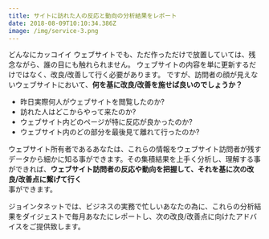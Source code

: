 ```yaml
---
title: サイトに訪れた人の反応と動向の分析結果をレポート
date: 2018-08-09T10:10:34.386Z
image: /img/service-3.png
---
```


どんなにカッコイイ ウェブサイトでも、ただ作っただけで放置していては、残念ながら、誰の目にも触れられません。
ウェブサイトの内容を単に更新するだけではなく、改良/改善して行く必要があります。
ですが、訪問者の顔が見えないウェブサイトにおいて、**何を基に改良/改善を施せば良いのでしょうか？**

- 昨日実際何人がウェブサイトを閲覧したのか?
- 訪れた人はどこからやって来たのか?
- ウェブサイト内どのページが特に反応が良かったのか?
- ウェブサイト内のどの部分を最後見て離れて行ったのか?

ウェブサイト所有者であるあなたは、これらの情報をウェブサイト訪問者が残すデータから細かに知る事ができます。その集積結果を上手く分析し、理解する事ができれば、**ウェブサイト訪問者の反応や動向を把握して、それを基に次の改良/改善点に繋げて行く**  
事ができます。

ジョインタネットでは、ビジネスの実務で忙しいあなたの為に、これらの分析結果をダイジェストで毎月あなたにレポートし、次の改良/改善点に向けたアドバイスをご提供致します。
